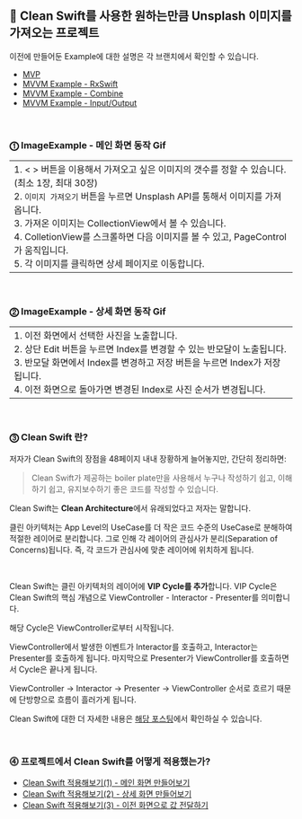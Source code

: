 ## 🎨 Clean Swift를 사용한 원하는만큼 Unsplash 이미지를 가져오는 프로젝트

이전에 만들어둔 Example에 대한 설명은 각 브랜치에서 확인할 수 있습니다.
- [MVP](https://github.com/YoonAh-dev/ImageExample_Pattern/tree/mvp)
- [MVVM Example - RxSwift](https://github.com/YoonAh-dev/ImageExample_Pattern/tree/mvvm/rxswift)
- [MVVM Example - Combine](https://github.com/YoonAh-dev/ImageExample_Pattern/tree/mvvm/combine)
- [MVVM Example - Input/Output](https://github.com/YoonAh-dev/ImageExample_Pattern/tree/mvvm/input-output)



<br>

### ⓵ ImageExample - 메인 화면 동작 Gif

|  |
|--|
|1. < > 버튼을 이용해서 가져오고 싶은 이미지의 갯수를 정할 수 있습니다.(최소 1장, 최대 30장)<br>2. `이미지 가져오기` 버튼을 누르면 Unsplash API를 통해서 이미지를 가져옵니다.<br>3. 가져온 이미지는 CollectionView에서 볼 수 있습니다.<br>4. ColletionView를 스크롤하면 다음 이미지를 볼 수 있고, PageControl가 움직입니다.<br>5. 각 이미지를 클릭하면 상세 페이지로 이동합니다.|

<br>

### ⓶ ImageExample - 상세 화면 동작 Gif

| |
|--|
|1. 이전 화면에서 선택한 사진을 노출합니다.<br>2. 상단 Edit 버튼을 누르면 Index를 변경할 수 있는 반모달이 노출됩니다.<br>3. 반모달 화면에서 Index를 변경하고 저장 버튼을 누르면 Index가 저장됩니다.<br>4. 이전 화면으로 돌아가면 변경된 Index로 사진 순서가 변경됩니다.|

<br>

### ⓷ Clean Swift 란?

저자가 Clean Swift의 장점을 48페이지 내내 장황하게 늘어놓지만, 간단히 정리하면:
> Clean Swift가 제공하는 boiler plate만을 사용해서 누구나 작성하기 쉽고, 이해하기 쉽고, 유지보수하기 좋은 코드를 작성할 수 있습니다.

Clean Swift는 **Clean Architecture**에서 유래되었다고 저자는 말합니다.

클린 아키텍처는 App Level의 UseCase를 더 작은 코드 수준의 UseCase로 분해하여 적절한 레이어로 분리합니다. 그로 인해 각 레이어의 관심사가 분리(Separation of Concerns)됩니다.
즉, 각 코드가 관심사에 맞춘 레이어에 위치하게 됩니다.

<br>

Clean Swift는 클린 아키텍처의 레이어에 **VIP Cycle를 추가**합니다.
VIP Cycle은 Clean Swift의 핵심 개념으로 ViewController - Interactor - Presenter를 의미합니다.

해당 Cycle은 ViewController로부터 시작됩니다.

ViewController에서 발생한 이벤트가 Interactor를 호출하고, Interactor는 Presenter를 호출하게 됩니다. 마지막으로 Presenter가 ViewController를 호출하면서 Cycle은 끝나게 됩니다.

ViewController → Interactor → Presenter → ViewController 순서로 흐르기 때문에 단방향으로 흐름이 흘러가게 됩니다.


Clean Swift에 대한 더 자세한 내용은 [해당 포스팅](https://yoonah-dev.oopy.io/08ece7c3-715c-4407-a397-5859301a41ae)에서 확인하실 수 있습니다.

<br>

### ⓸ 프로젝트에서 Clean Swift를 어떻게 적용했는가?

- [Clean Swift 적용해보기(1) - 메인 화면 만들어보기](https://yoonah-dev.oopy.io/1104fe45-ab9a-8010-84d4-fd5dac2e28f2)
- [Clean Swift 적용해보기(2) - 상세 화면 만들어보기](https://yoonah-dev.oopy.io/1124fe45-ab9a-80c4-a4af-e65e41b2eb9c)
- [Clean Swift 적용해보기(3) - 이전 화면으로 값 전달하기](https://yoonah-dev.oopy.io/1144fe45-ab9a-8019-972c-d6ee4622db95)

